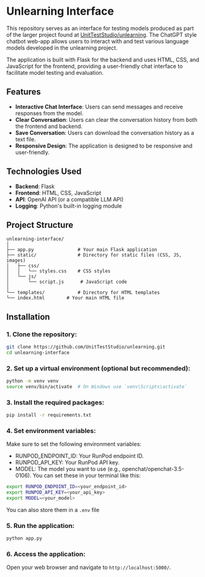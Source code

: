 # Unlearning Interface

This repository serves as an interface for testing models produced as part of the larger project found at [UnitTestStudio/unlearning](https://github.com/UnitTestStudio/unlearning). The ChatGPT style chatbot web-app allows users to interact with and test various language models developed in the unlearning project. 

The application is built with Flask for the backend and uses HTML, CSS, and JavaScript for the frontend, providing a user-friendly chat interface to facilitate model testing and evaluation.

## Features

-   **Interactive Chat Interface**: Users can send messages and receive responses from the model.
-   **Clear Conversation**: Users can clear the conversation history from both the frontend and backend.
-   **Save Conversation**: Users can download the conversation history as a text file.
-   **Responsive Design**: The application is designed to be responsive and user-friendly.

## Technologies Used

-   **Backend**: Flask
-   **Frontend**: HTML, CSS, JavaScript
-   **API**: OpenAI API (or a compatible LLM API)
-   **Logging**: Python's built-in logging module

## Project Structure
```
unlearning-interface/
│
├── app.py                # Your main Flask application
├── static/               # Directory for static files (CSS, JS, images)
│   ├── css/
│   │   └── styles.css    # CSS styles
│   └── js/
│       └── script.js      # JavaScript code
│
└── templates/            # Directory for HTML templates
└── index.html        # Your main HTML file
```

## Installation
### 1. **Clone the repository**:
```sh
git clone https://github.com/UnitTestStudio/unlearning.git
cd unlearning-interface
```
### 2.	Set up a virtual environment (optional but recommended):
```sh
python -m venv venv
source venv/bin/activate  # On Windows use `venv\Scripts\activate`
```
### 3.	Install the required packages:
```sh
pip install -r requirements.txt
```
### 4.	Set environment variables:
Make sure to set the following environment variables:
- RUNPOD_ENDPOINT_ID: Your RunPod endpoint ID.
- RUNPOD_API_KEY: Your RunPod API key.
- MODEL: The model you want to use (e.g., openchat/openchat-3.5-0106).
You can set these in your terminal like this:
```bash
export RUNPOD_ENDPOINT_ID=<your_endpoint_id>
export RUNPOD_API_KEY=<your_api_key>
export MODEL=<your_model>
```
You can also store them in a `.env` file

### 5.	Run the application:

```python
python app.py
```
### 6.	Access the application:
Open your web browser and navigate to `http://localhost:5000/`.